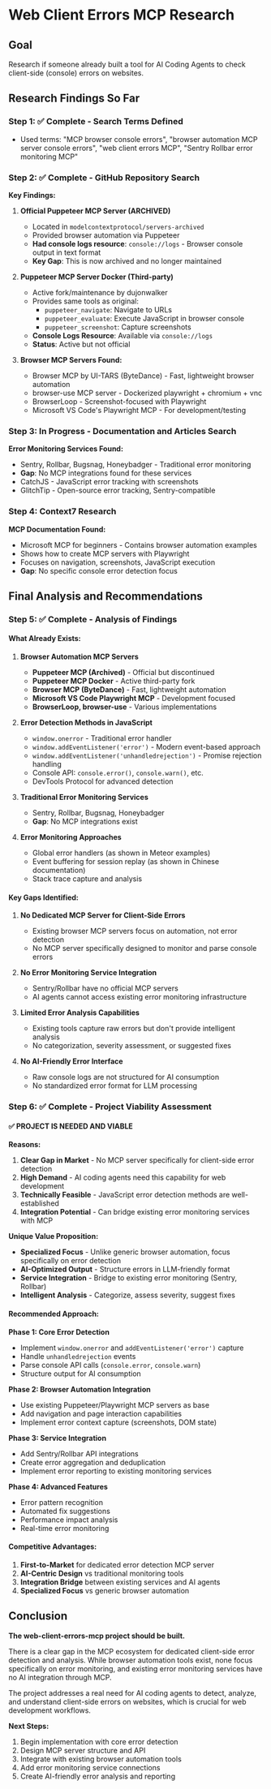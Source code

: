 # Web Client Errors MCP Research

## Goal
Research if someone already built a tool for AI Coding Agents to check client-side (console) errors on websites.

## Research Findings So Far

### Step 1: ✅ Complete - Search Terms Defined
- Used terms: "MCP browser console errors", "browser automation MCP server console errors", "web client errors MCP", "Sentry Rollbar error monitoring MCP"

### Step 2: ✅ Complete - GitHub Repository Search
**Key Findings:**

1. **Official Puppeteer MCP Server (ARCHIVED)**
   - Located in `modelcontextprotocol/servers-archived`
   - Provided browser automation via Puppeteer
   - **Had console logs resource**: `console://logs` - Browser console output in text format
   - **Key Gap**: This is now archived and no longer maintained

2. **Puppeteer MCP Server Docker (Third-party)**
   - Active fork/maintenance by dujonwalker
   - Provides same tools as original:
     - `puppeteer_navigate`: Navigate to URLs
     - `puppeteer_evaluate`: Execute JavaScript in browser console
     - `puppeteer_screenshot`: Capture screenshots
   - **Console Logs Resource**: Available via `console://logs`
   - **Status**: Active but not official

3. **Browser MCP Servers Found:**
   - Browser MCP by UI-TARS (ByteDance) - Fast, lightweight browser automation
   - browser-use MCP server - Dockerized playwright + chromium + vnc
   - BrowserLoop - Screenshot-focused with Playwright
   - Microsoft VS Code's Playwright MCP - For development/testing

### Step 3: In Progress - Documentation and Articles Search
**Error Monitoring Services Found:**
- Sentry, Rollbar, Bugsnag, Honeybadger - Traditional error monitoring
- **Gap**: No MCP integrations found for these services
- CatchJS - JavaScript error tracking with screenshots
- GlitchTip - Open-source error tracking, Sentry-compatible

### Step 4: Context7 Research
**MCP Documentation Found:**
- Microsoft MCP for beginners - Contains browser automation examples
- Shows how to create MCP servers with Playwright
- Focuses on navigation, screenshots, JavaScript execution
- **Gap**: No specific console error detection focus

## Final Analysis and Recommendations

### Step 5: ✅ Complete - Analysis of Findings

#### What Already Exists:
1. **Browser Automation MCP Servers**
   - **Puppeteer MCP (Archived)** - Official but discontinued
   - **Puppeteer MCP Docker** - Active third-party fork
   - **Browser MCP (ByteDance)** - Fast, lightweight automation
   - **Microsoft VS Code Playwright MCP** - Development focused
   - **BrowserLoop, browser-use** - Various implementations

2. **Error Detection Methods in JavaScript**
   - `window.onerror` - Traditional error handler
   - `window.addEventListener('error')` - Modern event-based approach
   - `window.addEventListener('unhandledrejection')` - Promise rejection handling
   - Console API: `console.error()`, `console.warn()`, etc.
   - DevTools Protocol for advanced detection

3. **Traditional Error Monitoring Services**
   - Sentry, Rollbar, Bugsnag, Honeybadger
   - **Gap**: No MCP integrations exist

4. **Error Monitoring Approaches**
   - Global error handlers (as shown in Meteor examples)
   - Event buffering for session replay (as shown in Chinese documentation)
   - Stack trace capture and analysis

#### Key Gaps Identified:
1. **No Dedicated MCP Server for Client-Side Errors**
   - Existing browser MCP servers focus on automation, not error detection
   - No MCP server specifically designed to monitor and parse console errors

2. **No Error Monitoring Service Integration**
   - Sentry/Rollbar have no official MCP servers
   - AI agents cannot access existing error monitoring infrastructure

3. **Limited Error Analysis Capabilities**
   - Existing tools capture raw errors but don't provide intelligent analysis
   - No categorization, severity assessment, or suggested fixes

4. **No AI-Friendly Error Interface**
   - Raw console logs are not structured for AI consumption
   - No standardized error format for LLM processing

### Step 6: ✅ Complete - Project Viability Assessment

#### ✅ **PROJECT IS NEEDED AND VIABLE**

**Reasons:**
1. **Clear Gap in Market** - No MCP server specifically for client-side error detection
2. **High Demand** - AI coding agents need this capability for web development
3. **Technically Feasible** - JavaScript error detection methods are well-established
4. **Integration Potential** - Can bridge existing error monitoring services with MCP

**Unique Value Proposition:**
- **Specialized Focus** - Unlike generic browser automation, focus specifically on error detection
- **AI-Optimized Output** - Structure errors in LLM-friendly format
- **Service Integration** - Bridge to existing error monitoring (Sentry, Rollbar)
- **Intelligent Analysis** - Categorize, assess severity, suggest fixes

#### Recommended Approach:

**Phase 1: Core Error Detection**
- Implement `window.onerror` and `addEventListener('error')` capture
- Handle `unhandledrejection` events
- Parse console API calls (`console.error`, `console.warn`)
- Structure output for AI consumption

**Phase 2: Browser Automation Integration**
- Use existing Puppeteer/Playwright MCP servers as base
- Add navigation and page interaction capabilities
- Implement error context capture (screenshots, DOM state)

**Phase 3: Service Integration**
- Add Sentry/Rollbar API integrations
- Create error aggregation and deduplication
- Implement error reporting to existing monitoring services

**Phase 4: Advanced Features**
- Error pattern recognition
- Automated fix suggestions
- Performance impact analysis
- Real-time error monitoring

#### Competitive Advantages:
1. **First-to-Market** for dedicated error detection MCP server
2. **AI-Centric Design** vs traditional monitoring tools
3. **Integration Bridge** between existing services and AI agents
4. **Specialized Focus** vs generic browser automation

## Conclusion

**The web-client-errors-mcp project should be built.** 

There is a clear gap in the MCP ecosystem for dedicated client-side error detection and analysis. While browser automation tools exist, none focus specifically on error monitoring, and existing error monitoring services have no AI integration through MCP.

The project addresses a real need for AI coding agents to detect, analyze, and understand client-side errors on websites, which is crucial for web development workflows.

**Next Steps:**
1. Begin implementation with core error detection
2. Design MCP server structure and API
3. Integrate with existing browser automation tools
4. Add error monitoring service connections
5. Create AI-friendly error analysis and reporting